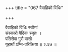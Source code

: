 +++
title = "067 वैवाहिको विधिः"

+++


वैवाहिको विधिः स्त्रीणां  
संस्कारो वैदिकः स्मृतः ।  
पतिसेवा गुरौ वासो  
गृहार्थो ऽग्नि-परिक्रिया  ॥ २.६७ ॥